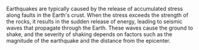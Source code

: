 Earthquakes are typically caused by the release of accumulated stress along faults in the Earth's crust. When the stress exceeds the strength of the rocks, it results in the sudden release of energy, leading to seismic waves that propagate through the Earth. These waves cause the ground to shake, and the severity of shaking depends on factors such as the magnitude of the earthquake and the distance from the epicenter.
